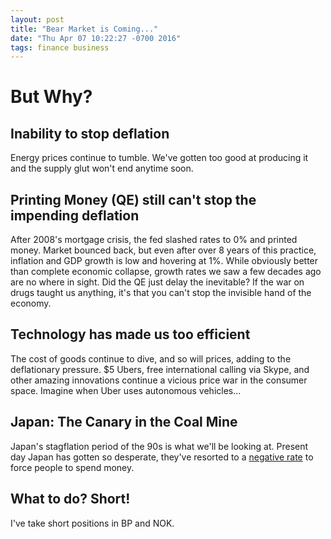 ```yaml
---
layout: post
title: "Bear Market is Coming..."
date: "Thu Apr 07 10:22:27 -0700 2016"
tags: finance business
---
```


# But Why?

## Inability to stop deflation

Energy prices continue to tumble. We've gotten too good at producing it and the supply glut won't end anytime soon.

## Printing Money (QE) still can't stop the impending deflation

After 2008's mortgage crisis, the fed slashed rates to 0% and printed money. Market bounced back,
but even after over 8 years of this practice, inflation and GDP growth is low and hovering at 1%. While obviously better
than complete economic collapse, growth rates we saw a few decades ago are no where in sight.
Did the QE just delay the inevitable? If the war on drugs taught us anything, it's that you can't stop
the invisible hand of the economy.

## Technology has made us too efficient

The cost of goods continue to dive, and so will prices, adding to the deflationary pressure. $5 Ubers, free international calling via Skype,
and other amazing innovations continue a vicious price war in the consumer space. Imagine when Uber uses autonomous vehicles...

## Japan: The Canary in the Coal Mine

Japan's stagflation period of the 90s is what we'll be looking at. Present day Japan has gotten so desperate,
they've resorted to a [negative rate](http://www.cnbc.com/2016/04/07/what-the-bank-of-japan-boj-will-do-now-that-negative-rates-have-disappointed.html)
to force people to spend money.

## What to do? Short!

I've take short positions in BP and NOK.
